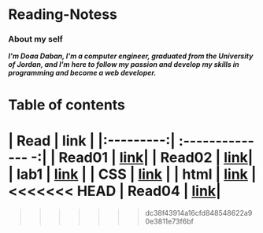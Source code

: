 # Reading-Notess


### **About my self**

***I'm Doaa Daban, I'm a computer engineer, graduated from the University of Jordan, and I'm here to follow my passion and develop my skills in programming and become a web developer.***   

# Table of contents


|   Read    |     link          |
|:---------:| :-------------- -:|
|  Read01   |  [link](Read01.md)|
|  Read02   |  [link](Read02.md)|
|  lab1     |  [link](lab01.md) |
|  CSS      |  [link](CSS.md)   |
|  html     |  [link](html.md)  |
<<<<<<< HEAD
|  Read04   |  [link](Read04.md)|
=======
>>>>>>> dc38f43914a16cfd848548622a90e3811e73f6bf



